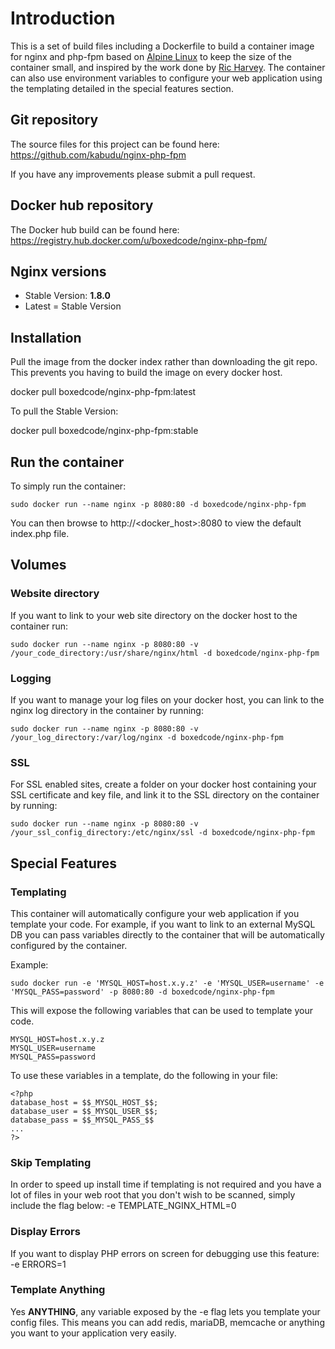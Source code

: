 # Introduction

This is a set of build files including a Dockerfile to build a container image for nginx and php-fpm based on [Alpine Linux](https://github.com/gliderlabs/docker-alpine) to keep the size of the container small, and inspired by the work done by [Ric Harvey](https://github.com/ngineered/nginx-php-fpm). The container can also use environment variables to configure your web application using the templating detailed in the special features section.

## Git repository
The source files for this project can be found here: https://github.com/kabudu/nginx-php-fpm

If you have any improvements please submit a pull request.

## Docker hub repository

The Docker hub build can be found here: https://registry.hub.docker.com/u/boxedcode/nginx-php-fpm/

## Nginx versions
* Stable Version: **1.8.0**
* Latest = Stable Version

## Installation

Pull the image from the docker index rather than downloading the git repo. This prevents you having to build the image on every docker host.

docker pull boxedcode/nginx-php-fpm:latest

To pull the Stable Version:

docker pull boxedcode/nginx-php-fpm:stable

## Run the container

To simply run the container:

    sudo docker run --name nginx -p 8080:80 -d boxedcode/nginx-php-fpm

You can then browse to http://<docker_host>:8080 to view the default index.php file.

## Volumes

### Website directory

If you want to link to your web site directory on the docker host to the container run:

    sudo docker run --name nginx -p 8080:80 -v /your_code_directory:/usr/share/nginx/html -d boxedcode/nginx-php-fpm
    
### Logging

If you want to manage your log files on your docker host, you can link to the nginx log directory in the container by running:

    sudo docker run --name nginx -p 8080:80 -v /your_log_directory:/var/log/nginx -d boxedcode/nginx-php-fpm

### SSL

For SSL enabled sites, create a folder on your docker host containing your SSL certificate and key file, and link it to the SSL directory on the container by running:

    sudo docker run --name nginx -p 8080:80 -v /your_ssl_config_directory:/etc/nginx/ssl -d boxedcode/nginx-php-fpm
    
## Special Features
 
### Templating
 
This container will automatically configure your web application if you template your code. For example, if you want to link to an external MySQL DB you can pass variables directly to the container that will be automatically configured by the container.

Example:

    sudo docker run -e 'MYSQL_HOST=host.x.y.z' -e 'MYSQL_USER=username' -e 'MYSQL_PASS=password' -p 8080:80 -d boxedcode/nginx-php-fpm
    
This will expose the following variables that can be used to template your code.

    MYSQL_HOST=host.x.y.z
    MYSQL_USER=username
    MYSQL_PASS=password
        
To use these variables in a template, do the following in your file:
  
    <?php
    database_host = $$_MYSQL_HOST_$$;
    database_user = $$_MYSQL_USER_$$;
    database_pass = $$_MYSQL_PASS_$$
    ...
    ?>
        
### Skip Templating
        
In order to speed up install time if templating is not required and you have a lot of files in your web root that you don't wish to be scanned, simply include the flag below: -e TEMPLATE_NGINX_HTML=0
 
### Display Errors
 
If you want to display PHP errors on screen for debugging use this feature: -e ERRORS=1

### Template Anything

Yes **ANYTHING**, any variable exposed by the -e flag lets you template your config files. This means you can add redis, mariaDB, memcache or anything you want to your application very easily.